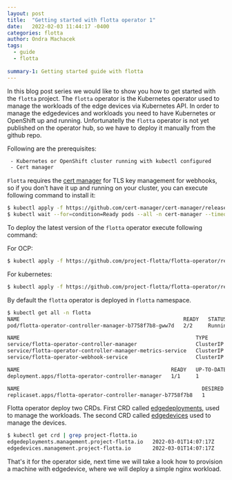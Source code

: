 ```yaml
---
layout: post
title:  "Getting started with flotta operator 1"
date:   2022-02-03 11:44:17 -0400
categories: flotta
author: Ondra Machacek
tags:
  - guide
  - flotta
  
summary-1: Getting started guide with flotta
---
```

In this blog post series we would like to show you how to get started with the `flotta` project.
The `flotta` operator is the Kubernetes operator used to manage the workloads of the edge devices via
Kubernetes API. In order to manage the edgedevices and workloads you need to have Kubernetes or OpenShift up and
running. Unfortunatelly the `flotta` operator is not yet published on the operator hub, so we have to deploy it manually from the github repo.

Following are the prerequisites:

```bash
 - Kubernetes or OpenShift cluster running with kubectl configured
 - Cert manager
```

`Flotta` requires the [cert manager](https://cert-manager.io/docs/) for TLS key management for webhooks, so if you don't have it up and running on your cluster,
you can execute following command to install it:

```bash
$ kubectl apply -f https://github.com/cert-manager/cert-manager/releases/download/v1.7.1/cert-manager.yaml
$ kubectl wait --for=condition=Ready pods --all -n cert-manager --timeout=60s
```

To deploy the latest version of the `flotta` operator execute following command:

For OCP:
```bash
$ kubectl apply -f https://github.com/project-flotta/flotta-operator/releases/download/v0.0.1/ocp-flotta-operator.yaml
```
For kubernetes:
```bash
$ kubectl apply -f https://github.com/project-flotta/flotta-operator/releases/download/v0.0.1/k8s-flotta-operator.yaml
```

By default the `flotta` operator is deployed in `flotta` namespace.

```bash
$ kubectl get all -n flotta
NAME                                                     READY   STATUS    RESTARTS   AGE
pod/flotta-operator-controller-manager-b7758f7b8-gww7d   2/2     Running   0          18h

NAME                                                         TYPE        CLUSTER-IP       EXTERNAL-IP   PORT(S)             AGE
service/flotta-operator-controller-manager                   ClusterIP   10.103.155.185   <none>        8888/TCP,8043/TCP   18h
service/flotta-operator-controller-manager-metrics-service   ClusterIP   10.98.35.222     <none>        8443/TCP,8080/TCP   18h
service/flotta-operator-webhook-service                      ClusterIP   10.96.199.135    <none>        443/TCP             18h

NAME                                                 READY   UP-TO-DATE   AVAILABLE   AGE
deployment.apps/flotta-operator-controller-manager   1/1     1            1           18h

NAME                                                           DESIRED   CURRENT   READY   AGE
replicaset.apps/flotta-operator-controller-manager-b7758f7b8   1         1         1       18h
```

Flotta operator deploy two CRDs. First CRD called [edgedeployments](https://github.com/project-flotta/flotta-operator/blob/main/config/crd/bases/management.project-flotta.io_edgedeployments.yaml), used to manage the workloads. The second CRD called [edgedevices](https://github.com/project-flotta/flotta-operator/blob/main/config/crd/bases/management.project-flotta.io_edgedevices.yaml) used to manage the devices.

```bash
$ kubectl get crd | grep project-flotta.io
edgedeployments.management.project-flotta.io   2022-03-01T14:07:17Z
edgedevices.management.project-flotta.io       2022-03-01T14:07:17Z
```

That's it for the operator side, next time we will take a look how to provision a machine with edgedevice, where we will deploy a simple nginx workload.
